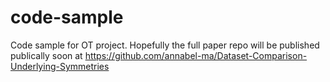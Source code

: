 # code-sample
Code sample for OT project. Hopefully the full paper repo will be published publically soon at https://github.com/annabel-ma/Dataset-Comparison-Underlying-Symmetries
